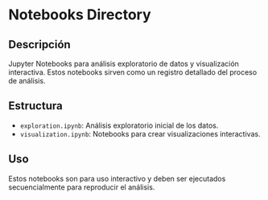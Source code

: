 # Notebooks Directory

## Descripción
Jupyter Notebooks para análisis exploratorio de datos y visualización interactiva. Estos notebooks sirven como un registro detallado del proceso de análisis.

## Estructura
- `exploration.ipynb`: Análisis exploratorio inicial de los datos.
- `visualization.ipynb`: Notebooks para crear visualizaciones interactivas.

## Uso
Estos notebooks son para uso interactivo y deben ser ejecutados secuencialmente para reproducir el análisis.
